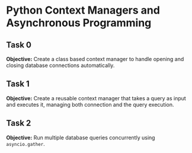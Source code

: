 # Python Context Managers and Asynchronous Programming

## Task 0
**Objective:** Create a class based context manager to handle opening and closing database connections automatically.

## Task 1
**Objective:** Create a reusable context manager that takes a query as input and executes it, managing both connection and the query execution.

## Task 2
**Objective:** Run multiple database queries concurrently using `asyncio.gather`.